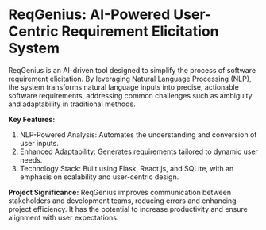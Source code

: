 # ReqGenius: AI-Powered User-Centric Requirement Elicitation System
ReqGenius is an AI-driven tool designed to simplify the process of software requirement elicitation. 
By leveraging Natural Language Processing (NLP), the system transforms natural language inputs into precise, actionable software requirements, addressing common challenges such as ambiguity and adaptability in traditional methods.

**Key Features:**
1. NLP-Powered Analysis: Automates the understanding and conversion of user inputs.
2. Enhanced Adaptability: Generates requirements tailored to dynamic user needs.
3. Technology Stack: Built using Flask, React.js, and SQLite, with an emphasis on scalability and user-centric design.
   
**Project Significance:**
ReqGenius improves communication between stakeholders and development teams, reducing errors and enhancing project efficiency. It has the potential to increase productivity and ensure alignment with user expectations.
